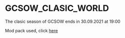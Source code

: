 # GCSOW_CLASIC_WORLD
The clasic season of GCSOW ends in 30.09.2021 at 19:00

Mod pack used, click [here](https://www.curseforge.com/minecraft/modpacks/space-craft-galacticraft)
